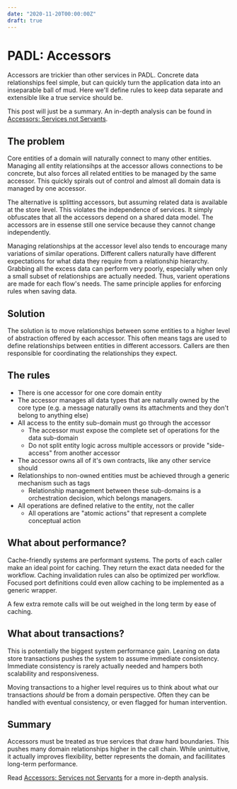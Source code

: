 ```yaml
---
date: "2020-11-20T00:00:00Z"
draft: true
---
```


# PADL: Accessors
Accessors are trickier than other services in PADL. Concrete data relationships feel simple, but can quickly turn the application data into an inseparable ball of mud. Here we'll define rules to keep data separate and extensible like a true service should be.

This post will just be a summary. An in-depth analysis can be found in [Accessors: Services not Servants](../../posts/2021/2021-01-01-Accessors-Services-Not-Servants.md).

## The problem

Core entities of a domain will naturally connect to many other entities. Managing all entity relationsihps at the accessor allows connections to be concrete, but also forces all related entities to be managed by the same accessor. This quickly spirals out of control and almost all domain data is managed by one accessor.

The alternative is splitting accessors, but assuming related data is available at the store level. This violates the independence of services. It simply obfuscates that all the accessors depend on a shared data model. The accessors are in essense still one service because they cannot change independently.

Managing relationships at the accessor level also tends to encourage many variations of similar operations. Different callers naturally have different expectations for what data they require from a relationship hierarchy. Grabbing all the excess data can perform very poorly, especially when only a small subset of relationships are actually needed. Thus, varient operations are made for each flow's needs. The same principle applies for enforcing rules when saving data.

## Solution
The solution is to move relationships between some entities to a higher level of abstraction offered by each accessor. This often means tags are used to define relationships between entities in different accessors. Callers are then responsible for coordinating the relationships they expect.

## The rules
- There is one accessor for one core domain entity
- The accessor manages all data types that are naturally owned by the core type (e.g. a message naturally owns its attachments and they don't belong to anything else)
- All access to the entity sub-domain must go through the accessor
  - The accessor must expose the complete set of operations for the data sub-domain
  - Do not split entity logic across multiple accessors or provide "side-access" from another accessor
- The accessor owns all of it's own contracts, like any other service should
- Relationships to non-owned entities must be achieved through a generic mechanism such as tags
  - Relationship management between these sub-domains is a orchestration decision, which belongs managers. 
- All operations are defined relative to the entity, not the caller
  - All operations are "atomic actions" that represent a complete conceptual action


## What about performance?

Cache-friendly systems are performant systems. The ports of each caller make an ideal point for caching. They return the exact data needed for the workflow. Caching invalidation rules can also be optimized per workflow. Focused port definitions could even allow caching to be implemented as a generic wrapper.

A few extra remote calls will be out weighed in the long term by ease of caching.

## What about transactions?

This is potentially the biggest system performance gain. Leaning on data store transactions pushes the system to assume immediate consistency. Immediate consistency is rarely actually needed and hampers both scalability and responsiveness. 

Moving transactions to a higher level requires us to think about what our transactions *should* be from a domain perspective. Often they can be handled with eventual consistency, or even flagged for human intervention. 


## Summary

Accessors must be treated as true services that draw hard boundaries. This pushes many domain relationships higher in the call chain. While unintuitive, it actually improves flexibility, better represents the domain, and facillitates long-term performance.

Read [Accessors: Services not Servants](../../posts/2021/2021-01-01-Accessors-Services-Not-Servants.md) for a more in-depth analysis.